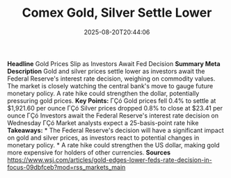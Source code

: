 ﻿---
title: "Comex Gold, Silver Settle Lower"
date: "2025-08-20T20:44:06"
category: "Markets"
summary: ""
slug: "comex gold silver settle lower"
source_urls:
  - "https://www.wsj.com/articles/gold-edges-lower-feds-rate-decision-in-focus-09dbfceb?mod=rss_markets_main"
seo:
  title: "Comex Gold, Silver Settle Lower | Hash n Hedge"
  description: ""
  keywords: ["news", "markets", "brief"]
---
**Headline** Gold Prices Slip as Investors Await Fed Decision  **Summary Meta Description** Gold and silver prices settle lower as investors await the Federal Reserve's interest rate decision, weighing on commodity values. The market is closely watching the central bank's move to gauge future monetary policy. A rate hike could strengthen the dollar, potentially pressuring gold prices.  **Key Points:**  ΓÇó Gold prices fell 0.4% to settle at $1,921.60 per ounce ΓÇó Silver prices dropped 0.8% to close at $23.41 per ounce ΓÇó Investors await the Federal Reserve's interest rate decision on Wednesday ΓÇó Market analysts expect a 25-basis-point rate hike  **Takeaways:**  * The Federal Reserve's decision will have a significant impact on gold and silver prices, as investors react to potential changes in monetary policy. * A rate hike could strengthen the US dollar, making gold more expensive for holders of other currencies.  **Sources** https://www.wsj.com/articles/gold-edges-lower-feds-rate-decision-in-focus-09dbfceb?mod=rss_markets_main 
